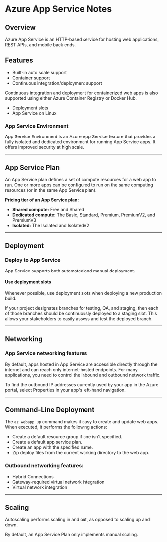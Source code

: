 # Azure App Service Notes

## Overview

Azure App Service is an HTTP-based service for hosting web applications, REST APIs, and mobile back ends.

## Features

- Built-in auto scale support  
- Container support  
- Continuous integration/deployment support  

Continuous integration and deployment for containerized web apps is also supported using either Azure Container Registry or Docker Hub.

- Deployment slots  
- App Service on Linux  

### App Service Environment

App Service Environment is an Azure App Service feature that provides a fully isolated and dedicated environment for running App Service apps. It offers improved security at high scale.

---

## App Service Plan

An App Service plan defines a set of compute resources for a web app to run. One or more apps can be configured to run on the same computing resources (or in the same App Service plan).

**Pricing tier of an App Service plan:**
- **Shared compute:** Free and Shared  
- **Dedicated compute:** The Basic, Standard, Premium, PremiumV2, and PremiumV3  
- **Isolated:** The Isolated and IsolatedV2  

---

## Deployment

### Deploy to App Service

App Service supports both automated and manual deployment.

#### Use deployment slots  
Whenever possible, use deployment slots when deploying a new production build.

If your project designates branches for testing, QA, and staging, then each of those branches should be continuously deployed to a staging slot. This allows your stakeholders to easily assess and test the deployed branch.

---

## Networking

### App Service networking features

By default, apps hosted in App Service are accessible directly through the internet and can reach only internet-hosted endpoints. For many applications, you need to control the inbound and outbound network traffic.

To find the outbound IP addresses currently used by your app in the Azure portal, select Properties in your app's left-hand navigation.

---

## Command-Line Deployment

The `az webapp up` command makes it easy to create and update web apps. When executed, it performs the following actions:

- Create a default resource group if one isn't specified.
- Create a default app service plan.
- Create an app with the specified name.
- Zip deploy files from the current working directory to the web app.

### Outbound networking features:
- Hybrid Connections  
- Gateway-required virtual network integration  
- Virtual network integration  

---

## Scaling

Autoscaling performs scaling in and out, as opposed to scaling up and down.

By default, an App Service Plan only implements manual scaling. 
